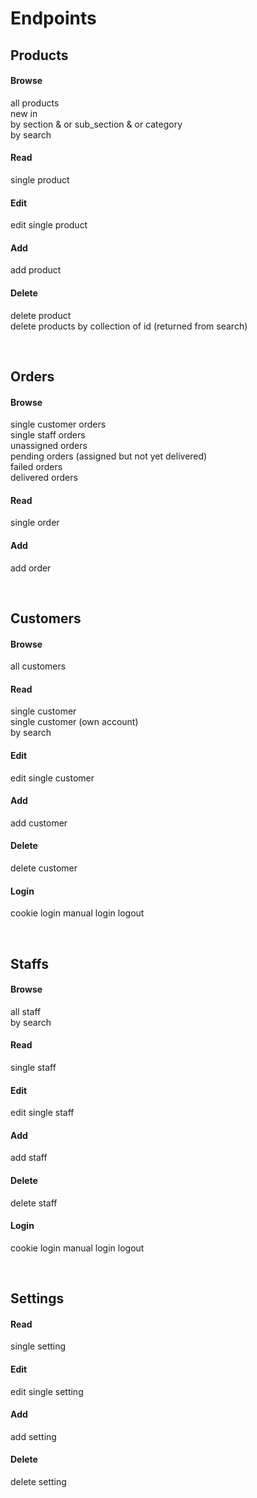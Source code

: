 # Endpoints  


## Products  
  
   
#### Browse  
all products  
new in  
by section & or sub_section & or category  
by search  
  
#### Read  
single product  

#### Edit  
edit single product  

#### Add  
add product  

#### Delete  
delete product  
delete products by collection of id (returned from search)  
  

</br>  

## Orders  

#### Browse  
single customer orders   
single staff orders    
unassigned orders   
pending orders (assigned but not yet delivered)    
failed orders   
delivered orders   

#### Read  
single order   

#### Add  
add order  


</br>  

## Customers  

#### Browse  
all customers  

#### Read  
single customer  
single customer (own account)  
by search  

#### Edit  
edit single customer  

#### Add  
add customer  

#### Delete  
delete customer  

#### Login
cookie login
manual login
logout


</br>  

## Staffs  

#### Browse  
all staff  
by search  

#### Read  
single staff  

#### Edit  
edit single staff  

#### Add  
add staff  

#### Delete  
delete staff  

#### Login
cookie login
manual login
logout

</br>  

## Settings  

#### Read  
single setting  

#### Edit  
edit single setting  

#### Add  
add setting  

#### Delete  
delete setting  


